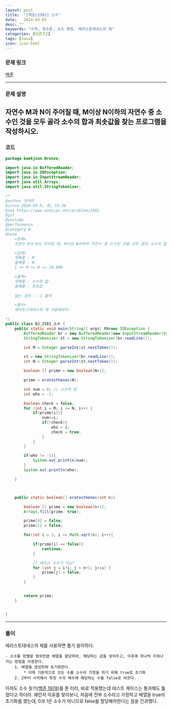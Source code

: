 ```yaml
---
layout: post
title:  "[백준/2581] 소수"
date:   2024-03-05
desc: ""
keywords: "수학, 정수론, 소수 판정, 에라스토테네스의 체"
categories: [브론즈2]
tags: [Java]
icon: icon-html
---
```


### 문제 링크
[백준](https://www.acmicpc.net/problem/2581)

---

### 문제 설명
자연수 M과 N이 주어질 때, M이상 N이하의 자연수 중 소수인 것을 모두 골라 소수의 합과 최솟값을 찾는 프로그램을 작성하시오.
---

### 코드
```JAVA
package baekjoon.Bronze;

import java.io.BufferedReader;
import java.io.IOException;
import java.io.InputStreamReader;
import java.util.Arrays;
import java.util.StringTokenizer;

/*
@author 정여민
@since 2024-03-5, 화, 15:30
@see https://www.acmicpc.net/problem/2581
@git
@youtube
@performance
@category #
@note 
    <문제>
    자연수 M과 N이 주어질 때, M이상 N이하의 자연수 중 소수인 것을 모두 골라 소수의 합과 최솟값을 찾는 프로그램을 작성하시오.

    <입력>
    첫째줄 : M
    둘째줄 : N
    1 <= M <= N <= 10,000

    <출력>
    첫째줄 : 소수의 합
    둘째줄 : 최솟값
    
    없는 경우 : -1 출력

    <풀이>
    에라토스테네스의 체 사용해보자.

*/
public class BJ_2581_소수 {
    public static void main(String[] args) throws IOException {
        BufferedReader br = new BufferedReader(new InputStreamReader(System.in));
        StringTokenizer st = new StringTokenizer(br.readLine());

        int M = Integer.parseInt(st.nextToken());

        st = new StringTokenizer(br.readLine());
        int N = Integer.parseInt(st.nextToken());

        boolean [] prime = new boolean[N+1];

        prime = eratosthenes(N);

        int num = 0; // 소수의 합
        int who = -1;

        boolean check = false;
        for (int i = M; i <= N; i++) {
            if(prime[i]){
                num+=i;
                if(!check){
                    who = i;
                    check = true;
                }
            }
        }

        if(who != -1){
            System.out.println(num);
        }
        System.out.println(who);

    }



    public static boolean[] eratosthenes(int n){

        boolean [] prime = new boolean[n+1];
        Arrays.fill(prime, true);

        prime[0] = false;
        prime[1] = false;

        for(int i = 2; i <= Math.sqrt(n); i++){

            if(prime[i] == false){
                continue;
            }

            // 배수는 소수가 아님!
            for (int j = i*i; j < n+1; j+=i) {
                prime[j] = false;
            }
        }


        return prime;
    }


}

```

---
### 풀이
에라스토테네스의 체를 사용하면 풀기 용이하다.
```
- 소수를 판별할 범위만큼 배열을 할당하여, 해당하는 값을 넣어주고, 이후에 하나씩 지워나가는 방법을 이용한다.
    1. 배열을 생성하여 초기화한다.
        * 이때 기본적으로 모든 수를 소수라 가정을 하기 위해 true로 초기화
    2. 2부터 시작해서 특정 수의 배수에 해당하는 수를 false로 바꾼다.
```

아까도 소수 찾기([백준 1978](https://www.acmicpc.net/problem/1978))를 푼 터라, 바로 적용했는데 테스트 케이스는 통과해도 틀렸다고 하더라. 
왜인지 이유를 찾아보니, 처음에 전부 소수라고 가정하고 배열을 true라 초기화를 했는데,
0과 1은 소수가 아니므로 false를 할당해야한다는 점을 간과했다.